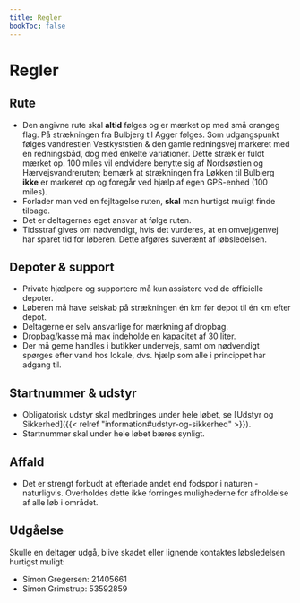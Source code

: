 ```yaml
---
title: Regler
bookToc: false
---
```


# Regler

## Rute

- Den angivne rute skal **altid** følges og er mærket op med små orangeg
  flag. På strækningen fra Bulbjerg til Agger følges. Som udgangspunkt følges
  vandrestien Vestkyststien & den gamle redningsvej markeret med en redningsbåd,
  dog med enkelte variationer. Dette stræk er fuldt mærket op. 100 miles vil
  endvidere benytte sig af Nordsøstien og Hærvejsvandreruten; bemærk at
  strækningen fra Løkken til Bulbjerg **ikke** er markeret op og foregår ved
  hjælp af egen GPS-enhed (100 miles).
- Forlader man ved en fejltagelse ruten, **skal** man hurtigst muligt finde
  tilbage.
- Det er deltagernes eget ansvar at følge ruten.
- Tidsstraf gives om nødvendigt, hvis det vurderes, at en omvej/genvej har
  sparet tid for løberen. Dette afgøres suverænt af løbsledelsen.

## Depoter & support

- Private hjælpere og supportere må kun assistere ved de officielle depoter.
- Løberen må have selskab på strækningen én km før depot til én km efter depot.
- Deltagerne er selv ansvarlige for mærkning af dropbag.
- Dropbag/kasse må max indeholde en kapacitet af 30 liter.
- Der må gerne handles i butikker undervejs, samt om nødvendigt spørges efter
  vand hos lokale, dvs. hjælp som alle i princippet har adgang til.

## Startnummer & udstyr
- Obligatorisk udstyr skal medbringes under hele løbet, se [Udstyr og
  Sikkerhed]({{< relref "information#udstyr-og-sikkerhed" >}}).
- Startnummer skal under hele løbet bæres synligt.

## Affald

- Det er strengt forbudt at efterlade andet end fodspor i naturen -
  naturligvis. Overholdes dette ikke forringes mulighederne for afholdelse af
  alle løb i området.

## Udgåelse

Skulle en deltager udgå, blive skadet eller lignende kontaktes løbsledelsen
hurtigst muligt:

- Simon Gregersen: 21405661
- Simon Grimstrup: 53592859
